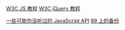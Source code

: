 
[W3C JS 教程](http://www.w3school.com.cn/js/index.asp)
[W3C jQuery 教程](http://www.w3school.com.cn/jquery/index.asp)

[一些可能你没听过的 JavaScript API](http://www.slideshare.net/nzakas/javascript-apis-youve-never-heard-of-and-some-you-have)
[89 上的备份](http://s.zjut.in/doc/javascriptapisyouveneverheardof-121112193408-phpapp02.pptx)